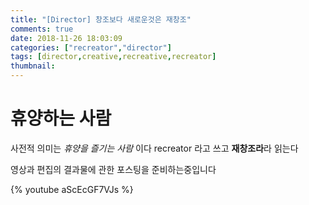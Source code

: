 ```yaml
---
title: "[Director] 창조보다 새로운것은 재창조"
comments: true
date: 2018-11-26 18:03:09
categories: ["recreator","director"]
tags: [director,creative,recreative,recreator]
thumbnail:
---
```

# 휴양하는 사람 

사전적 의미는 *휴양을 즐기는 사람* 이다
recreator 라고 쓰고 **재창조라**라 읽는다


영상과 편집의 결과물에 관한 포스팅을 준비하는중입니다

{% youtube aScEcGF7VJs %}